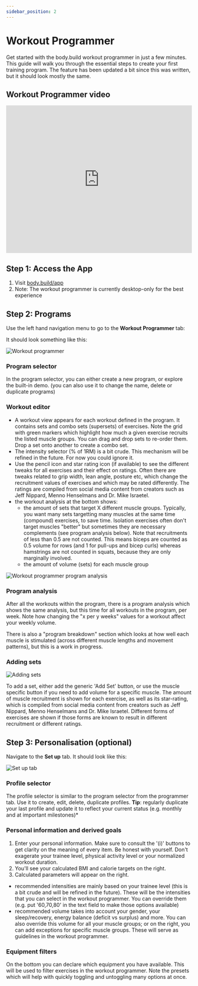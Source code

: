 ```yaml
---
sidebar_position: 2
---
```


# Workout Programmer

Get started with the body.build workout programmer in just a few minutes. This guide will walk you through the essential steps to create your first training program.  The feature has been updated a bit since this was written, but it should look mostly the same.

## Workout Programmer video


<div style={{textAlign: 'center', margin: '2rem 0'}}>
  <iframe
    width="100%"
    height="400"
    style={{maxWidth: '700px'}}
    src="https://www.youtube.com/embed/wOVZdZ9_jdE"
    title="Body.build Introduction Video"
    frameBorder="0"
    allow="accelerometer; autoplay; clipboard-write; encrypted-media; gyroscope; picture-in-picture"
    allowFullScreen
  ></iframe>
</div>

## Step 1: Access the App

1. Visit [body.build/app](https://body.build/app)
2. Note: The workout programmer is currently desktop-only for the best experience

## Step 2: Programs

Use the left hand navigation menu to go to the **Workout Programmer** tab:

It should look something like this:

![Workout programmer](/img/workout-programmer.png)

### Program selector

In the program selector, you can either create a new program, or explore the built-in demo.
(you can also use it to change the name, delete or duplicate programs)

### Workout editor

* A workout view appears for each workout defined in the program.  It contains sets and combo sets (supersets) of exercises.  Note the grid with green markers which highlight how much a given exercise recruits the listed muscle groups. You can drag and drop sets to re-order them. Drop a set onto another to create a combo set.
* The intensity selector (% of 1RM) is a bit crude.  This mechanism will be refined in the future.  For now you could ignore it.
* Use the pencil icon and star rating icon (if available) to see the different tweaks for all exercises and their effect on ratings.  Often there are tweaks related to grip width, lean angle, posture etc, which change the recruitment values of exercises and which may be rated differently.  The ratings are compiled from social media content from creators such as Jeff Nippard, Menno Henselmans and Dr. Mike Israetel.
* the workout analysis at the bottom shows:
   - the amount of sets that target X different muscle groups.  Typically, you want many sets targetting many muscles at the same time (compound) exercises, to save time.  Isolation exercises often don't target muscles "better" but sometimes they are necessary complements (see program analysis below). Note that recruitments of less than 0.5 are not counted. This means biceps are counted as 0.5 volume for rows (and 1 for pull-ups and bicep curls) whereas hamstrings are not counted in squats, because they are only marginally involved.
   - the amount of volume (sets) for each muscle group

![Workout programmer program analysis](/img/workout-programmer-program-analysis.png)

### Program analysis

After all the workouts within the program, there is a program analysis which shows the same analysis, but this time for all workouts in the program, per week.  Note how changing the "x per y weeks" values for a workout affect your weekly volume.

There is also a "program breakdown" section which looks at how well each muscle is stimulated (across different muscle lengths and movement patterns), but this is a work in progress.

### Adding sets

![Adding sets](/img/workout-programmer-add-set.png)

To add a set, either add the generic 'Add Set' button, or use the muscle specific button if you need to add volume for a specific muscle.
The amount of muscle recruitment is shown for each exercise, as well as its star-rating, which is compiled from social media content from creators such as Jeff Nippard, Menno Henselmans and Dr. Mike Israetel.
Different forms of exercises are shown if those forms are known to result in different recruitment or different ratings.

## Step 3: Personalisation (optional)

Navigate to the **Set up** tab. It should look like this:

![Set up tab](/img/workout-programmer-setup.png)

### Profile selector
The profile selector is similar to the program selector from the programmer tab. Use it to create, edit, delete, duplicate profiles.
  **Tip**: regularly duplicate your last profile and update it to reflect your current status (e.g. monthly and at important milestones)*

### Personal information and derived goals

1. Enter your personal information.  Make sure to consult the '(i)' buttons to get clarity on the meaning of every item.  Be honest with yourself.  Don't exagerate your trainee level, physical activity level or your normalized workout duration.
2. You'll see your calculated BMI and calorie targets on the right.
3. Calculated parameters will appear on the right.
  * recommended intensities are mainly based on your trainee level (this is a bit crude and will be refined in the future). These will be the intensities that you can select in the workout programmer.  You can override them (e.g. put '60,70,80' in the text field to make those options available)
  * recommended volume takes into account your gender, your sleep/recovery, energy balance (deficit vs surplus) and more. You can also override this volume for all your muscle groups; or on the right, you can add exceptions for specific muscle groups.  These will serve as guidelines in the workout programmer.

### Equipment filters
 On the bottom you can declare which equipment you have available.  This will be used to filter exercises in the workout programmer.  Note the presets which will help with quickly toggling and untoggling many options at once.
